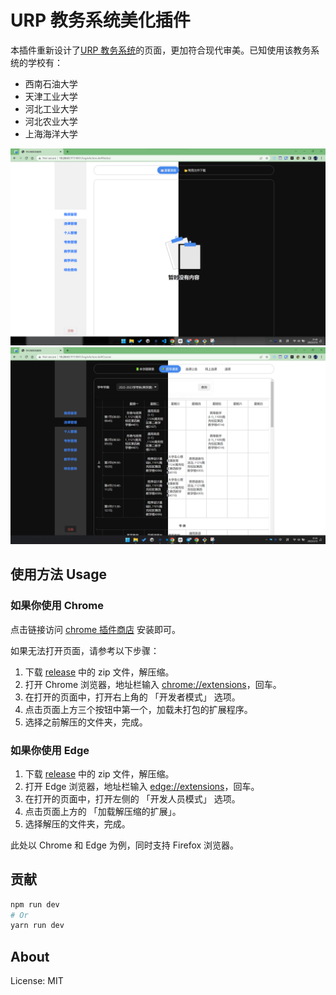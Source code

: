 # URP 教务系统美化插件

本插件重新设计了[URP 教务系统](http://cwjf.swpu.edu.cn/)的页面，更加符合现代审美。已知使用该教务系统的学校有：

-   西南石油大学
-   天津工业大学
-   河北工业大学
-   河北农业大学
-   上海海洋大学

![screenshot](./screenshots/poster/1.png)
![screenshot](./screenshots/poster/2.png)

## 使用方法 Usage

### 如果你使用 Chrome

点击链接访问 [chrome 插件商店](https://chrome.google.com/webstore/category/extensions?hl=en-US) 安装即可。

如果无法打开页面，请参考以下步骤：

1. 下载 [release](https://github.com/RiverTwilight/URP-Beautifier/releases) 中的 zip 文件，解压缩。
2. 打开 Chrome 浏览器，地址栏输入 [chrome://extensions](chrome://extensions)，回车。
3. 在打开的页面中，打开右上角的 「开发者模式」 选项。
4. 点击页面上方三个按钮中第一个，加载未打包的扩展程序。
5. 选择之前解压的文件夹，完成。

### 如果你使用 Edge

1. 下载 [release](https://github.com/RiverTwilight/URP-Beautifier/releases) 中的 zip 文件，解压缩。
2. 打开 Edge 浏览器，地址栏输入 [edge://extensions](edge://extensions)，回车。
3. 在打开的页面中，打开左侧的 「开发人员模式」 选项。
4. 点击页面上方的 「加载解压缩的扩展」。
5. 选择解压的文件夹，完成。

此处以 Chrome 和 Edge 为例，同时支持 Firefox 浏览器。

## 贡献

```bash
npm run dev
# Or
yarn run dev
```

## About

License: MIT
